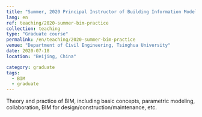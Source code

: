 ```yaml
---
title: "Summer, 2020 Principal Instructor of Building Information Modeling Theory and Practice"
lang: en
ref: teaching/2020-summer-bim-practice
collection: teaching
type: "Graduate course"
permalink: /en/teaching/2020-summer-bim-practice
venue: "Department of Civil Engineering, Tsinghua University"
date: 2020-07-18
location: "Beijing, China"

category: graduate
tags: 
  - BIM
  - graduate
---
```


Theory and practice of BIM, including basic concepts, parametric modeling, collaboration, BIM for design/construction/maintenance, etc.